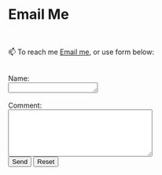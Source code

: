 # Email Me

<br>

📫  To reach me [Email me](mailto:jmhuer@gmail.com), or use form below:

<br>

<meta name="viewport" content="width=device-width, initial-scale=1">

<form action="https://formtoemail.com/user_forms.php" method="post">
<input type="hidden" name="user_id" value="15ZGUBUCEH0AJRM5OZBA">
<input type="hidden" name="form_id" value="1">
Name:<br>
<textarea rows="1" cols="20" type="text" name="name"></textarea><br>
<br>
Comment:<br>
<textarea rows="6" style="width:22em" placeholder="" type="text" name="comment"></textarea><br>
<input type="submit" value="Send">
<input type="reset" value="Reset">
</form>
<br>
